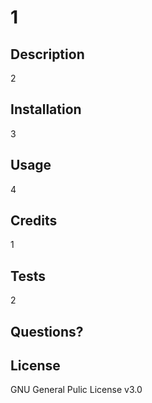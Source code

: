 # 1 
 
 ## Description 
 2 
 
 ## Installation 
 3 
 
 ## Usage 
 4 
 
 ## Credits 
 1 
 
 ## Tests 
 2 
 
 ## Questions? 
  
 
 ## License 
 GNU General Pulic License v3.0 
